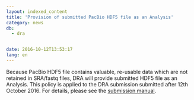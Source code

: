 ```yaml
---
layout: indexed_content
title: 'Provision of submitted PacBio HDF5 file as an Analysis'
category: news
db:
  - dra


date: 2016-10-12T13:53:17
lang: en
---
```


<p>Because PacBio HDF5 file contains valuable, re-usable data which are not retained in SRA/fastq files, DRA will provide submitted HDF5 file as an Analysis. This policy is applied to the DRA submission submitted after 12th October 2016. For details, please see the <a href="/dra/services/index.html#Pacific_Biosciences">submission manual</a>.</p>
